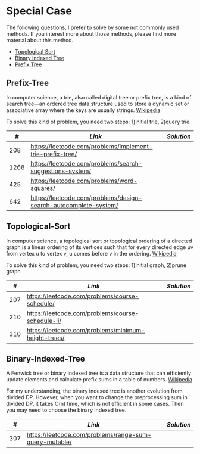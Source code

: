 # Special Case

The following questions, I prefer to solve by some not commonly used methods. If you interest more about those methods, please find more material about this method.

* [Topological Sort](##Topological-Sort)
* [Binary Indexed Tree](##Binary-Indexed-Tree)
* [Prefix Tree](##Prefix-Tree)

## Prefix-Tree

In computer science, a trie, also called digital tree or prefix tree, is a kind of search tree—an ordered tree data structure used to store a dynamic set or associative array where the keys are usually strings. [Wikipedia](https://en.wikipedia.org/wiki/Trie)

To solve this kind of problem, you need two steps: 1)initial trie, 2)query trie.

| *#* | *Link* | *Solution* |
| ---- | --------------------------------- | --------------------------------- |
| 208 | https://leetcode.com/problems/implement-trie-prefix-tree/ | |
| 1268 | https://leetcode.com/problems/search-suggestions-system/ | | 
| 425 | https://leetcode.com/problems/word-squares/ | |
| 642 | https://leetcode.com/problems/design-search-autocomplete-system/ | |

## Topological-Sort

In computer science, a topological sort or topological ordering of a directed graph is a linear ordering of its vertices such that for every directed edge uv from vertex u to vertex v, u comes before v in the ordering. [Wikipedia](https://en.wikipedia.org/wiki/Topological_sorting)

To solve this kind of problem, you need two steps: 1)initial graph, 2)prune graph

| *#* | *Link* | *Solution* |
| ---- | --------------------------------- | --------------------------------- |
| 207 | https://leetcode.com/problems/course-schedule/ | |
| 210 | https://leetcode.com/problems/course-schedule-ii/ | |
| 310 | https://leetcode.com/problems/minimum-height-trees/ | |

## Binary-Indexed-Tree

A Fenwick tree or binary indexed tree is a data structure that can efficiently update elements and calculate prefix sums in a table of numbers. [Wikipedia](https://en.wikipedia.org/wiki/Fenwick_tree)

For my understanding, the binary indexed tree is another evolution from divided DP. However, when you want to change the preprocessing sum in divided DP, it takes O(n) time, which is not efficient in some cases. Then you may need to choose the binary indexed tree. 

| *#* | *Link* | *Solution* |
| ---- | --------------------------------- | --------------------------------- |
| 307 | https://leetcode.com/problems/range-sum-query-mutable/ | |